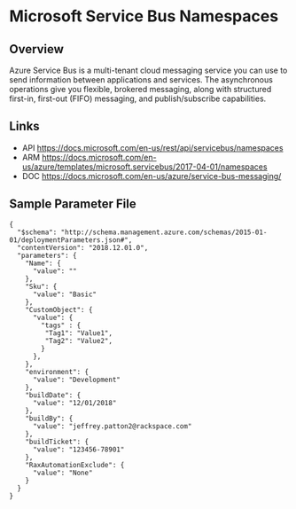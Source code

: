 # Microsoft Service Bus Namespaces

## Overview
Azure Service Bus is a multi-tenant cloud messaging service you can use to send information between applications and services. The asynchronous operations give you flexible, brokered messaging, along with structured first-in, first-out (FIFO) messaging, and publish/subscribe capabilities.

## Links
- API https://docs.microsoft.com/en-us/rest/api/servicebus/namespaces
- ARM https://docs.microsoft.com/en-us/azure/templates/microsoft.servicebus/2017-04-01/namespaces
- DOC https://docs.microsoft.com/en-us/azure/service-bus-messaging/

## Sample Parameter File
```
{
  "$schema": "http://schema.management.azure.com/schemas/2015-01-01/deploymentParameters.json#",
  "contentVersion": "2018.12.01.0",
  "parameters": {
    "Name": {
      "value": ""
    },
    "Sku": {
      "value": "Basic"
    },
    "CustomObject": {
      "value": {
        "tags" : {
         "Tag1": "Value1",
         "Tag2": "Value2",
        }
      },
    },
    "environment": {
      "value": "Development"
    },
    "buildDate": {
      "value": "12/01/2018"
    },
    "buildBy": {
      "value": "jeffrey.patton2@rackspace.com"
    },
    "buildTicket": {
      "value": "123456-78901"
    },
    "RaxAutomationExclude": {
      "value": "None"
    }
  }
}
```